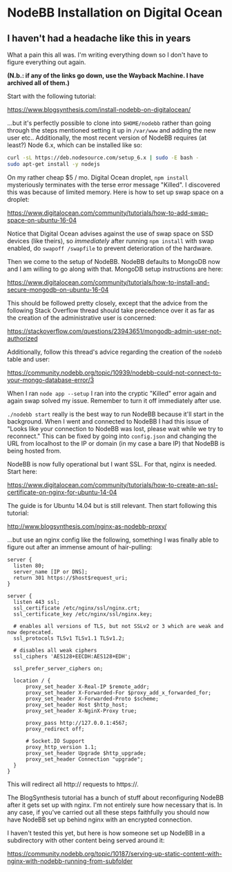 # NodeBB Installation on Digital Ocean
## I haven't had a headache like this in years

What a pain this all was. I'm writing everything down so I don't have to figure
everything out again.

**(N.b.: if any of the links go down, use the Wayback Machine. I have archived
all of them.)**

Start with the following tutorial:

https://www.blogsynthesis.com/install-nodebb-on-digitalocean/

...but it's perfectly possible to clone into `$HOME/nodebb` rather than going
through the steps mentioned setting it up in `/var/www` and adding the new user
etc.. Additionally, the most recent version of NodeBB requires (at least?) Node
6.x, which can be installed like so:

```bash
curl -sL https://deb.nodesource.com/setup_6.x | sudo -E bash -
sudo apt-get install -y nodejs
```

On my rather cheap $5 / mo. Digital Ocean droplet, `npm install` mysteriously
terminates with the terse error message "Killed". I discovered this was because
of limited memory. Here is how to set up swap space on a droplet:

https://www.digitalocean.com/community/tutorials/how-to-add-swap-space-on-ubuntu-16-04

Notice that Digital Ocean advises against the use of swap space on SSD devices
(like theirs), so *immediately* after running `npm install` with swap enabled,
do `swapoff /swapfile` to prevent deterioration of the hardware. 

Then we come to the setup of NodeBB. NodeBB defaults to MongoDB now and I am
willing to go along with that. MongoDB setup instructions are here:

https://www.digitalocean.com/community/tutorials/how-to-install-and-secure-mongodb-on-ubuntu-16-04

This should be followed pretty closely, except that the advice from the
following Stack Overflow thread should take precedence over it as far as the
creation of the administrative user is concerned:

https://stackoverflow.com/questions/23943651/mongodb-admin-user-not-authorized

Additionally, follow this thread's advice regarding the creation of the
`nodebb` table and user:

https://community.nodebb.org/topic/10939/nodebb-could-not-connect-to-your-mongo-database-error/3

When I ran `node app --setup` I ran into the cryptic "Killed" error again and
again swap solved my issue. Remember to turn it off immediately after use.

`./nodebb start` really is the best way to run NodeBB because it'll start in
the background. When I went and connected to NodeBB I had this issue of
"Looks like your connection to NodeBB was lost, please wait while we try to reconnect."
This can be fixed by going into `config.json` and changing the URL from localhost
to the IP or domain (in my case a bare IP) that NodeBB is being hosted from.

NodeBB is now fully operational but I want SSL. For that, nginx is needed. Start here:

https://www.digitalocean.com/community/tutorials/how-to-create-an-ssl-certificate-on-nginx-for-ubuntu-14-04

The guide is for Ubuntu 14.04 but is still relevant. Then start following this tutorial:

http://www.blogsynthesis.com/nginx-as-nodebb-proxy/

...but use an nginx config like the following, something I was finally able to
figure out after an immense amount of hair-pulling:

```nginx
server {
  listen 80;
  server_name [IP or DNS];
  return 301 https://$host$request_uri;
}

server {
  listen 443 ssl;
  ssl_certificate /etc/nginx/ssl/nginx.crt; 
  ssl_certificate_key /etc/nginx/ssl/nginx.key;

  # enables all versions of TLS, but not SSLv2 or 3 which are weak and now deprecated.
  ssl_protocols TLSv1 TLSv1.1 TLSv1.2;

  # disables all weak ciphers
  ssl_ciphers 'AES128+EECDH:AES128+EDH';

  ssl_prefer_server_ciphers on;

  location / {
      proxy_set_header X-Real-IP $remote_addr;
      proxy_set_header X-Forwarded-For $proxy_add_x_forwarded_for;
      proxy_set_header X-Forwarded-Proto $scheme;
      proxy_set_header Host $http_host;
      proxy_set_header X-NginX-Proxy true;

      proxy_pass http://127.0.0.1:4567;
      proxy_redirect off;

      # Socket.IO Support
      proxy_http_version 1.1;
      proxy_set_header Upgrade $http_upgrade;
      proxy_set_header Connection "upgrade";
  }
}
```

This will redirect all http:// requests to https://.

The BlogSynthesis tutorial has a bunch of stuff about reconfiguring NodeBB
after it gets set up with nginx. I'm not entirely sure how necessary that is.
In any case, if you've carried out all these steps faithfully you should now
have NodeBB set up behind nginx with an encrypted connection. 

I haven't tested this yet, but here is how someone set up NodeBB in a
subdirectory with other content being served around it:

https://community.nodebb.org/topic/10187/serving-up-static-content-with-nginx-with-nodebb-running-from-subfolder

